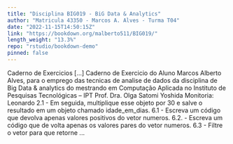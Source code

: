 ```yaml
---
title: "Disciplina BIG019 - BiG Data & Analytics"
author: "Matricula 43350 - Marcos A. Alves - Turma T04"
date: "2022-11-15T14:50:15Z"
link: "https://bookdown.org/malberto511/BIG019/"
length_weight: "13.3%"
repo: "rstudio/bookdown-demo"
pinned: false
---
```


Caderno de Exercicios [...] Caderno de Exercicio do Aluno Marcos Alberto Alves, para o emprego das tecnicas de analise de dados da disciplina de Big Data & analytics do mestrando em Computação Aplicada no Instituto de Pesquisas Tecnológicas – IPT Prof. Dra. Olga Satomi Yoshida Monitoria: Leonardo 2.1 - Em seguida, multiplique esse objeto por 30 e salve o resultado em um objeto chamado idade_em_dias. 6.1 - Escreva um código que devolva apenas valores positivos do vetor numeros. 6.2. - Escreva um código que de volta apenas os valores pares do vetor numeros. 6.3 - Filtre o vetor para que retorne  ...
